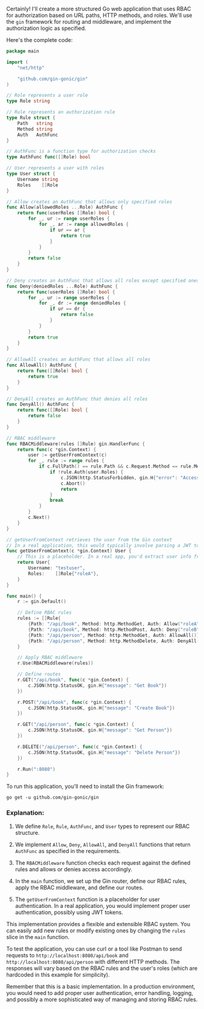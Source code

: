 Certainly! I'll create a more structured Go web application that uses RBAC for authorization based on URL paths, HTTP methods, and roles. We'll use the `gin` framework for routing and middleware, and implement the authorization logic as specified.

Here's the complete code:

```go
package main

import (
	"net/http"

	"github.com/gin-gonic/gin"
)

// Role represents a user role
type Role string

// Rule represents an authorization rule
type Rule struct {
	Path   string
	Method string
	Auth   AuthFunc
}

// AuthFunc is a function type for authorization checks
type AuthFunc func([]Role) bool

// User represents a user with roles
type User struct {
	Username string
	Roles    []Role
}

// Allow creates an AuthFunc that allows only specified roles
func Allow(allowedRoles ...Role) AuthFunc {
	return func(userRoles []Role) bool {
		for _, ur := range userRoles {
			for _, ar := range allowedRoles {
				if ur == ar {
					return true
				}
			}
		}
		return false
	}
}

// Deny creates an AuthFunc that allows all roles except specified ones
func Deny(deniedRoles ...Role) AuthFunc {
	return func(userRoles []Role) bool {
		for _, ur := range userRoles {
			for _, dr := range deniedRoles {
				if ur == dr {
					return false
				}
			}
		}
		return true
	}
}

// AllowAll creates an AuthFunc that allows all roles
func AllowAll() AuthFunc {
	return func([]Role) bool {
		return true
	}
}

// DenyAll creates an AuthFunc that denies all roles
func DenyAll() AuthFunc {
	return func([]Role) bool {
		return false
	}
}

// RBAC middleware
func RBACMiddleware(rules []Rule) gin.HandlerFunc {
	return func(c *gin.Context) {
		user := getUserFromContext(c)
		for _, rule := range rules {
			if c.FullPath() == rule.Path && c.Request.Method == rule.Method {
				if !rule.Auth(user.Roles) {
					c.JSON(http.StatusForbidden, gin.H{"error": "Access denied"})
					c.Abort()
					return
				}
				break
			}
		}
		c.Next()
	}
}

// getUserFromContext retrieves the user from the Gin context
// In a real application, this would typically involve parsing a JWT token or session data
func getUserFromContext(c *gin.Context) User {
	// This is a placeholder. In a real app, you'd extract user info from the request
	return User{
		Username: "testuser",
		Roles:    []Role{"roleA"},
	}
}

func main() {
	r := gin.Default()

	// Define RBAC rules
	rules := []Rule{
		{Path: "/api/book", Method: http.MethodGet, Auth: Allow("roleA", "roleB")},
		{Path: "/api/book", Method: http.MethodPost, Auth: Deny("roleB", "roleC")},
		{Path: "/api/person", Method: http.MethodGet, Auth: AllowAll()},
		{Path: "/api/person", Method: http.MethodDelete, Auth: DenyAll()},
	}

	// Apply RBAC middleware
	r.Use(RBACMiddleware(rules))

	// Define routes
	r.GET("/api/book", func(c *gin.Context) {
		c.JSON(http.StatusOK, gin.H{"message": "Get Book"})
	})

	r.POST("/api/book", func(c *gin.Context) {
		c.JSON(http.StatusOK, gin.H{"message": "Create Book"})
	})

	r.GET("/api/person", func(c *gin.Context) {
		c.JSON(http.StatusOK, gin.H{"message": "Get Person"})
	})

	r.DELETE("/api/person", func(c *gin.Context) {
		c.JSON(http.StatusOK, gin.H{"message": "Delete Person"})
	})

	r.Run(":8080")
}
```

To run this application, you'll need to install the Gin framework:

```
go get -u github.com/gin-gonic/gin
```

### Explanation:

1. We define `Role`, `Rule`, `AuthFunc`, and `User` types to represent our RBAC structure.

2. We implement `Allow`, `Deny`, `AllowAll`, and `DenyAll` functions that return `AuthFunc` as specified in the requirements.

3. The `RBACMiddleware` function checks each request against the defined rules and allows or denies access accordingly.

4. In the `main` function, we set up the Gin router, define our RBAC rules, apply the RBAC middleware, and define our routes.

5. The `getUserFromContext` function is a placeholder for user authentication. In a real application, you would implement proper user authentication, possibly using JWT tokens.

This implementation provides a flexible and extensible RBAC system. You can easily add new rules or modify existing ones by changing the `rules` slice in the `main` function.

To test the application, you can use curl or a tool like Postman to send requests to `http://localhost:8080/api/book` and `http://localhost:8080/api/person` with different HTTP methods. The responses will vary based on the RBAC rules and the user's roles (which are hardcoded in this example for simplicity).

Remember that this is a basic implementation. In a production environment, you would need to add proper user authentication, error handling, logging, and possibly a more sophisticated way of managing and storing RBAC rules.